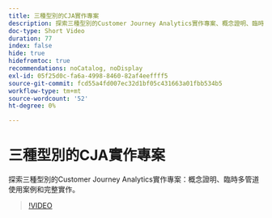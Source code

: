```yaml
---
title: 三種型別的CJA實作專案
description: 探索三種型別的Customer Journey Analytics實作專案、概念證明、臨時多管道使用案例和完整實作。
doc-type: Short Video
duration: 77
index: false
hide: true
hidefromtoc: true
recommendations: noCatalog, noDisplay
exl-id: 05f25d0c-fa6a-4998-8460-82af4eeffff5
source-git-commit: fcd55a4fd007ec32d1bf05c431663a01fbb534b5
workflow-type: tm+mt
source-wordcount: '52'
ht-degree: 0%

---
```


# 三種型別的CJA實作專案

探索三種型別的Customer Journey Analytics實作專案：概念證明、臨時多管道使用案例和完整實作。

<!-- 62_S113_3442460_77_three-types-of-cja-implementation-projects -->
>[!VIDEO](https://video.tv.adobe.com/v/3463034/?learn=on&enablevpops=true&captions=chi_hant)
